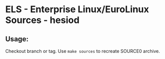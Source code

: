# ELS - Enterprise Linux/EuroLinux Sources - hesiod
 
## Usage:
  Checkout branch or tag. Use `make sources` to recreate  SOURCE0 archive.
